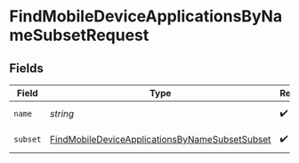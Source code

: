 # FindMobileDeviceApplicationsByNameSubsetRequest


## Fields

| Field                                                                                                                       | Type                                                                                                                        | Required                                                                                                                    | Description                                                                                                                 |
| --------------------------------------------------------------------------------------------------------------------------- | --------------------------------------------------------------------------------------------------------------------------- | --------------------------------------------------------------------------------------------------------------------------- | --------------------------------------------------------------------------------------------------------------------------- |
| `name`                                                                                                                      | *string*                                                                                                                    | :heavy_check_mark:                                                                                                          | Name to filter by                                                                                                           |
| `subset`                                                                                                                    | [FindMobileDeviceApplicationsByNameSubsetSubset](../../models/operations/findmobiledeviceapplicationsbynamesubsetsubset.md) | :heavy_check_mark:                                                                                                          | Subset to filter by                                                                                                         |
